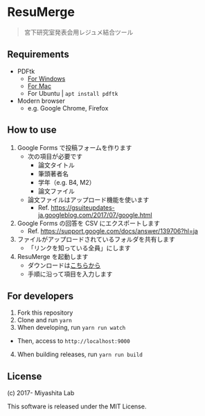 # ResuMerge

> 宮下研究室発表会用レジュメ結合ツール

## Requirements

- PDFtk
  - [For Windows](https://www.pdflabs.com/tools/pdftk-the-pdf-toolkit/pdftk_server-2.02-win-setup.exe)
  - [For Mac](https://www.pdflabs.com/tools/pdftk-the-pdf-toolkit/pdftk_server-2.02-mac_osx-10.11-setup.pkg)
  - For Ubuntu | `apt install pdftk`
- Modern browser
  - e.g. Google Chrome, Firefox

## How to use

1. Google Forms で投稿フォームを作ります
    - 次の項目が必要です
      - 論文タイトル
      - 筆頭著者名
      - 学年（e.g. B4, M2）
      - 論文ファイル
    - 論文ファイルはアップロード機能を使います
      - Ref. https://gsuiteupdates-ja.googleblog.com/2017/07/google.html
2. Google Forms の回答を CSV にエクスポートします
    - Ref. https://support.google.com/docs/answer/139706?hl=ja
3. ファイルがアップロードされているフォルダを共有します
    - 「リンクを知っている全員」にします
4. ResuMerge を起動します
    - ダウンロードは[こちらから](./releases)
    - 手順に沿って項目を入力します

## For developers

1. Fork this repository
2. Clone and run `yarn`
3. When developing, run `yarn run watch`
  - Then, access to `http://localhost:9000`
4. When building releases, run `yarn run build`

## License
(c) 2017- Miyashita Lab

This software is released under the MIT License.
